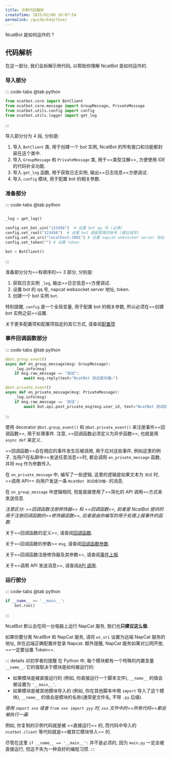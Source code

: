 ```yaml
---
title: 示例代码解析
createTime: 2025/02/08 10:07:54
permalink: /guide/k4qzlkxe/
---
```


NcatBot 是如何运作的？

## 代码解析

在这一部分, 我们会拆解示例代码, 以帮助你理解 NcatBot 是如何运作的.

### 导入部分

::: code-tabs
@tab python

```python
from ncatbot.core import BotClient
from ncatbot.core.message import GroupMessage, PrivateMessage
from ncatbot.utils.config import config
from ncatbot.utils.logger import get_log
```

:::

导入部分分为 4 段, 分别是:

1. 导入 `BotClient` 类, 用于创建一个 bot 实例, NcatBot 的所有接口和功能都封装在这个类中.
2. 导入 `GroupMessage` 和 `PrivateMessage` 类, 用于==类型注解==, 方便使用 IDE 的代码补全功能.
3. 导入 `get_log` 函数, 用于获取日志实例, 输出==日志信息==方便调试.
4. 导入 `config` 模块, 用于配置 bot 的相关参数.

### 准备部分

::: code-tabs
@tab python

```python

_log = get_log()

config.set_bot_uin("123456")  # 设置 bot qq 号 (必填)
config.set_root("123456")  # 设置 bot 超级管理员账号 (建议填写)
config.set_ws_uri("localhost:3001") # 设置 napcat websocket server 地址
config.set_token("") # 设置 token

bot = BotClient()
```

:::

准备部分分为==有顺序的== 3 部分, 分别是:

1. 获取日志实例 `_log`, 输出==日志信息==方便调试.
2. 设置 bot 的 qq 号, napcat websocket server 地址, token.
3. 创建一个 bot 实例 `bot`.

特别提醒, `config` 是一个全局变量, 用于配置 bot 的相关参数, 所以必须在==创建 bot 实例之前==设置.

关于更多配置项和配置项指定的其它方式, 请查阅[配置项](../2.%20配置项.md)

### 事件回调函数部分

::: code-tabs
@tab python

```python
@bot.group_event()
async def on_group_message(msg: GroupMessage):
    _log.info(msg)
    if msg.raw_message == "测试":
        await msg.reply(text="NcatBot 测试成功喵~")

@bot.private_event()
async def on_private_message(msg: PrivateMessage):
    _log.info(msg)
    if msg.raw_message == '测试':
        await bot.api.post_private_msg(msg.user_id, text="NcatBot 测试成功喵~")
```

:::

使用 decorator `@bot.group_event()` 和 `@bot.private_event()` 来注册事件==回调函数==, 用于处理事件. 注意, ==回调函数必须定义为异步函数==, 也就是用 `async def` 来定义.

==回调函数==会在相应的事件发生后被调用, 用于应对这些事件, 例如这里的例子, 当用户在私聊中==发送任意消息==时, 都会调用 `on_private_message` 函数, 并将 `msg` 作为参数传入.

在 `on_private_message` 中, 编写了一些逻辑, 这里的逻辑是如果文本为 `测试` 时, ==调用 API== 向用户发送一条 `NcatBot 测试成功喵~` 的消息.

在 `on_group_message` 中逻辑相同, 但是直接使用了==简化的 API 调用==方式来发送信息.

*注意区分: ==回调函数注册修饰器== 和 ==回调函数==, 前者是 NcatBot 提供的用于注册回调函数的==修饰器函数==, 后者是由你编写的用于处理上报事件的函数.*

关于==回调函数的定义==, 请查阅[回调函数](../3.%20事件处理/1.%20回调函数注册.md).

关于==回调函数的参数== `msg`, 请查阅[回调函数参数](../3.%20事件处理/3.%20回调函数注册参数.md).

关于==回调函数注册修饰器及其参数==, 请查阅[事件上报](../3.%20事件处理/2.%20事件上报.md).

关于==调用 API 发送消息==, 请查阅[API 调用](../4.%20API%20参考/1.%20API%20调用.md).

### 运行部分

::: code-tabs
@tab python

```python
if __name__ == '__main__':
    bot.run()
```

:::

NcatBot 默认会在同一台电脑上运行 NapCat 服务, 我们也**只建议这么做**. 

如果你要分离 NcatBot 和 NapCat 服务, 请将 `ws_uri` 设置为远端 NapCat 服务的地址, 并在远端正确配置并登录 Napcat. 额外提醒, NapCat 服务如果对公网开放, ==一定要设置 Token==.

::: details 对初学者的提醒
在 Python 中, 每个模块都有一个特殊的内置变量 `__name__`. 它的值取决于模块是如何被运行的:

- 如果模块是被直接运行的 (例如, 你直接运行一个脚本文件), `__name__` 的值会被设置为 `'__main__'`.
- 如果模块是被其他模块导入的 (例如, 你在其他脚本中用 `import` 导入了这个模块), `__name__` 的值会是模块的名称(通常是文件名, 不带 `.py` 后缀).

*使用 `import xxx` 或者  `from xxx import yyy` 时, `xxx` 文件中的==所有代码==都会被执行一遍.*

例如, 你复制的示例代码就是被 ==直接运行== 的, 而代码中导入的 `ncatbot.client` 等代码就是==被其它模块导入== 的.

尽管在这里 `if __name__ == '__main__':` 并不是必须的, 因为 `main.py` 一定会被直接运行, 但这不失为一种良好的编程习惯.
:::
